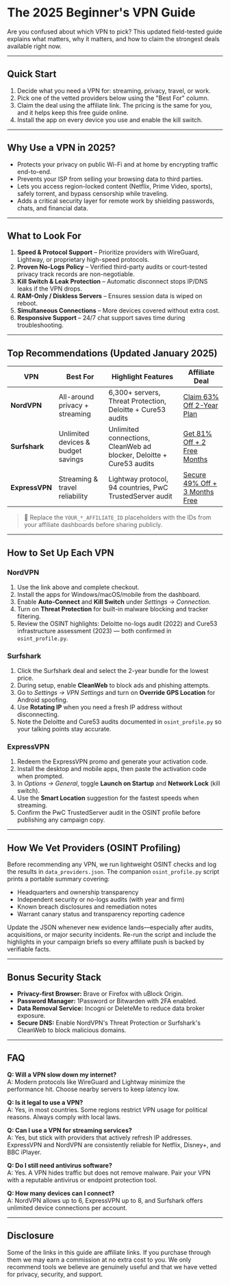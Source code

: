 # The 2025 Beginner's VPN Guide

Are you confused about which VPN to pick?
This updated field-tested guide explains what matters, why it matters, and how to claim the strongest deals available right now.

---

## Quick Start

1. Decide what you need a VPN for: streaming, privacy, travel, or work.
2. Pick one of the vetted providers below using the "Best For" column.
3. Claim the deal using the affiliate link. The pricing is the same for you, and it helps keep this free guide online.
4. Install the app on every device you use and enable the kill switch.

---

## Why Use a VPN in 2025?

- Protects your privacy on public Wi-Fi and at home by encrypting traffic end-to-end.
- Prevents your ISP from selling your browsing data to third parties.
- Lets you access region-locked content (Netflix, Prime Video, sports), safely torrent, and bypass censorship while traveling.
- Adds a critical security layer for remote work by shielding passwords, chats, and financial data.

---

## What to Look For

1. **Speed & Protocol Support** – Prioritize providers with WireGuard, Lightway, or proprietary high-speed protocols.
2. **Proven No-Logs Policy** – Verified third-party audits or court-tested privacy track records are non-negotiable.
3. **Kill Switch & Leak Protection** – Automatic disconnect stops IP/DNS leaks if the VPN drops.
4. **RAM-Only / Diskless Servers** – Ensures session data is wiped on reboot.
5. **Simultaneous Connections** – More devices covered without extra cost.
6. **Responsive Support** – 24/7 chat support saves time during troubleshooting.

---

## Top Recommendations (Updated January 2025)

| VPN | Best For | Highlight Features | Affiliate Deal |
| --- | --- | --- | --- |
| **NordVPN** | All-around privacy + streaming | 6,300+ servers, Threat Protection, Deloitte + Cure53 audits | [Claim 63% Off 2-Year Plan](https://go.nordvpn.net/aff_c?offer_id=648&aff_id=YOUR_NORDVPN_AFFILIATE_ID&aff_sub=ghostdrop_guide) |
| **Surfshark** | Unlimited devices & budget savings | Unlimited connections, CleanWeb ad blocker, Deloitte + Cure53 audits | [Get 81% Off + 2 Free Months](https://get.surfshark.net/aff_c?offer_id=17&aff_id=YOUR_SURFSHARK_AFFILIATE_ID&aff_sub=ghostdrop_guide) |
| **ExpressVPN** | Streaming & travel reliability | Lightway protocol, 94 countries, PwC TrustedServer audit | [Secure 49% Off + 3 Months Free](https://www.xvbelink.com/affiliate/offer?offerid=1&affid=YOUR_EXPRESSVPN_AFFILIATE_ID&source=ghostdrop_guide) |

> 🔁 Replace the `YOUR_*_AFFILIATE_ID` placeholders with the IDs from your affiliate dashboards before sharing publicly.

---

## How to Set Up Each VPN

### NordVPN

1. Use the link above and complete checkout.
2. Install the apps for Windows/macOS/mobile from the dashboard.
3. Enable **Auto-Connect** and **Kill Switch** under *Settings → Connection*.
4. Turn on **Threat Protection** for built-in malware blocking and tracker filtering.
5. Review the OSINT highlights: Deloitte no-logs audit (2022) and Cure53 infrastructure assessment (2023) — both confirmed in `osint_profile.py`.

### Surfshark

1. Click the Surfshark deal and select the 2-year bundle for the lowest price.
2. During setup, enable **CleanWeb** to block ads and phishing attempts.
3. Go to *Settings → VPN Settings* and turn on **Override GPS Location** for Android spoofing.
4. Use **Rotating IP** when you need a fresh IP address without disconnecting.
5. Note the Deloitte and Cure53 audits documented in `osint_profile.py` so your talking points stay accurate.

### ExpressVPN

1. Redeem the ExpressVPN promo and generate your activation code.
2. Install the desktop and mobile apps, then paste the activation code when prompted.
3. In *Options → General*, toggle **Launch on Startup** and **Network Lock** (kill switch).
4. Use the **Smart Location** suggestion for the fastest speeds when streaming.
5. Confirm the PwC TrustedServer audit in the OSINT profile before publishing any campaign copy.

---

## How We Vet Providers (OSINT Profiling)

Before recommending any VPN, we run lightweight OSINT checks and log the results in `data_providers.json`. The companion `osint_profile.py` script prints a portable summary covering:

- Headquarters and ownership transparency
- Independent security or no-logs audits (with year and firm)
- Known breach disclosures and remediation notes
- Warrant canary status and transparency reporting cadence

Update the JSON whenever new evidence lands—especially after audits, acquisitions, or major security incidents. Re-run the script and include the highlights in your campaign briefs so every affiliate push is backed by verifiable facts.

---

## Bonus Security Stack

- **Privacy-first Browser:** Brave or Firefox with uBlock Origin.
- **Password Manager:** 1Password or Bitwarden with 2FA enabled.
- **Data Removal Service:** Incogni or DeleteMe to reduce data broker exposure.
- **Secure DNS:** Enable NordVPN's Threat Protection or Surfshark's CleanWeb to block malicious domains.

---

## FAQ

**Q: Will a VPN slow down my internet?**  
A: Modern protocols like WireGuard and Lightway minimize the performance hit. Choose nearby servers to keep latency low.

**Q: Is it legal to use a VPN?**  
A: Yes, in most countries. Some regions restrict VPN usage for political reasons. Always comply with local laws.

**Q: Can I use a VPN for streaming services?**  
A: Yes, but stick with providers that actively refresh IP addresses. ExpressVPN and NordVPN are consistently reliable for Netflix, Disney+, and BBC iPlayer.

**Q: Do I still need antivirus software?**  
A: Yes. A VPN hides traffic but does not remove malware. Pair your VPN with a reputable antivirus or endpoint protection tool.

**Q: How many devices can I connect?**  
A: NordVPN allows up to 6, ExpressVPN up to 8, and Surfshark offers unlimited device connections per account.

---

## Disclosure

Some of the links in this guide are affiliate links. If you purchase through them we may earn a commission at no extra cost to you. We only recommend tools we believe are genuinely useful and that we have vetted for privacy, security, and support.
